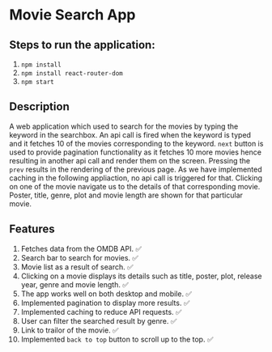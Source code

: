 # Movie Search App

## Steps to run the application:
1. `npm install`
2. `npm install react-router-dom`
3. `npm start`

## Description
A web application which used to search for the movies by typing the keyword in the searchbox. 
An api call is fired when the keyword is typed and it fetches 10 of the movies corresponding to the keyword. 
`next` button is used to provide pagination functionality as it fetches 10 more movies hence resulting in another api call and render them on the screen. 
Pressing the `prev` results in the rendering of the previous page. As we have implemented caching in the following appliaction, no api call is triggered for that.
Clicking on one of the movie navigate us to the details of that corresponding movie. Poster, title, genre, plot and movie length are shown for that particular movie.

## Features
1. Fetches data from the OMDB API. ✅
2. Search bar to search for movies. ✅
3. Movie list as a result of search. ✅
4. Clicking on a movie displays its details such as title, poster, plot, release year, genre and movie length. ✅
5. The app works well on both desktop and mobile. ✅
6. Implemented pagination to display more results. ✅
7. Implemented caching to reduce API requests. ✅
8. User can filter the searched result by genre. ✅
9. Link to trailor of the movie. ✅
10. Implemented `back to top` button to scroll up to the top. ✅

